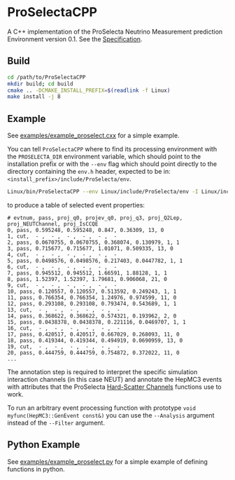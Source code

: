 # ProSelectaCPP

A C++ implementation of the ProSelecta Neutrino Measurement prediction Environment version 0.1. See the [Specification](#Specification.md).

## Build

```bash
cd /path/to/ProSelectaCPP
mkdir build; cd build
cmake .. -DCMAKE_INSTALL_PREFIX=$(readlink -f Linux)
make install -j 8
```

## Example

See [examples/example_proselect.cxx](examples/example_proselect.cxx) for a simple example.

You can tell `ProSelectaCPP` where to find its processing environment with the `PROSELECTA_DIR` environment variable, which should point to the installation prefix or with the `--env` flag which should point directly to the directory containing the `env.h` header, expected to be in: `<install_prefix>/include/ProSelecta/env`.

```bash
Linux/bin/ProSelectaCPP --env Linux/include/ProSelecta/env -I Linux/include -f ../examples/example_proselect.cxx -i ../examples/neut.vect.hepmc --Annotate annotate --Filter filt --Project proj_q0 projev_q0 proj_q3 proj_Q2Lep proj_NEUTChannel proj_IsCCQE
```

to produce a table of selected event properties:

```csv
# evtnum, pass, proj_q0, projev_q0, proj_q3, proj_Q2Lep, proj_NEUTChannel, proj_IsCCQE
0, pass, 0.595248, 0.595248, 0.847, 0.36309, 13, 0
1, cut,  - ,  - ,  - ,  - ,  - ,  - 
2, pass, 0.0670755, 0.0670755, 0.368074, 0.130979, 1, 1
3, pass, 0.715677, 0.715677, 1.01071, 0.509335, 13, 0
4, cut,  - ,  - ,  - ,  - ,  - ,  - 
5, pass, 0.0498576, 0.0498576, 0.217403, 0.0447782, 1, 1
6, cut,  - ,  - ,  - ,  - ,  - ,  - 
7, pass, 0.945512, 0.945512, 1.66591, 1.88128, 1, 1
8, pass, 1.52397, 1.52397, 1.79681, 0.906068, 21, 0
9, cut,  - ,  - ,  - ,  - ,  - ,  - 
10, pass, 0.120557, 0.120557, 0.513592, 0.249243, 1, 1
11, pass, 0.766354, 0.766354, 1.24976, 0.974599, 11, 0
12, pass, 0.293108, 0.293108, 0.793474, 0.543689, 1, 1
13, cut,  - ,  - ,  - ,  - ,  - ,  - 
14, pass, 0.368622, 0.368622, 0.574321, 0.193962, 2, 0
15, pass, 0.0438378, 0.0438378, 0.221116, 0.0469707, 1, 1
16, cut,  - ,  - ,  - ,  - ,  - ,  - 
17, pass, 0.420517, 0.420517, 0.667029, 0.268093, 11, 0
18, pass, 0.419344, 0.419344, 0.494919, 0.0690959, 13, 0
19, cut,  - ,  - ,  - ,  - ,  - ,  - 
20, pass, 0.444759, 0.444759, 0.754872, 0.372022, 11, 0
...
```
The annotation step is required to interpret the specific simulation interaction channels (in this case NEUT) and annotate the HepMC3 events with attributes that the ProSelecta [Hard-Scatter Channels](../README.md#hard-scatter-channels) functions use to work.

To run an arbitrary event processing function with prototype `void myfunc(HepMC3::GenEvent const&)` you can use the `--Analysis` argument instead of the `--Filter` argument.

## Python Example

See [examples/example_proselect.py](examples/example_proselect.py) for a simple example of defining functions in python.